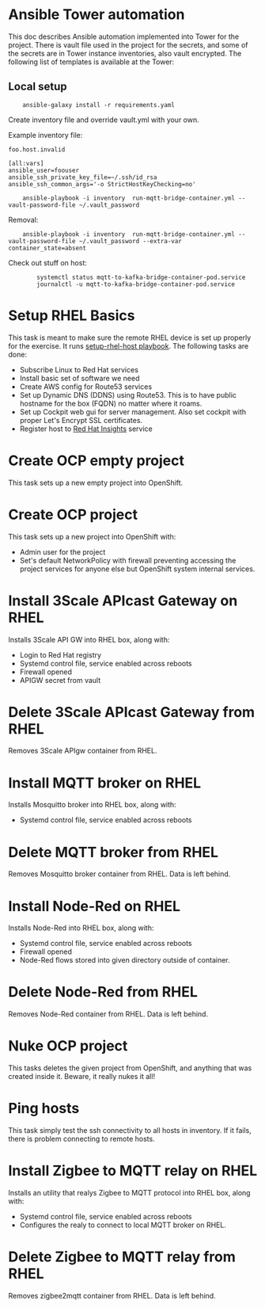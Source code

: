 # Ansible Tower automation

This doc describes Ansible automation implemented into Tower for the project. There is vault file used in the project for the secrets, and some of the secrets are in Tower instance inventories, also vault encrypted. The following list of templates is available at the Tower:

## Local setup

```
	ansible-galaxy install -r requirements.yaml
```

Create inventory file and override vault.yml with your own.

Example inventory file:

```
foo.host.invalid

[all:vars]
ansible_user=foouser
ansible_ssh_private_key_file=~/.ssh/id_rsa
ansible_ssh_common_args='-o StrictHostKeyChecking=no'
```

```
	ansible-playbook -i inventory  run-mqtt-bridge-container.yml --vault-password-file ~/.vault_password
```

Removal:

```
	ansible-playbook -i inventory  run-mqtt-bridge-container.yml --vault-password-file ~/.vault_password --extra-var container_state=absent
```


Check out stuff on host:

```
		systemctl status mqtt-to-kafka-bridge-container-pod.service
		journalctl -u mqtt-to-kafka-bridge-container-pod.service
```
# Setup RHEL Basics

This task is meant to make sure the remote RHEL device is set up properly for the exercise. It runs [setup-rhel-host playbook](https://github.com/RedHatNordicsSA/iot-hack/blob/master/setup-rhel-host.yml'). The following tasks are done:

* Subscribe Linux to Red Hat services
* Install basic set of software we need
* Create AWS config for Route53 services
* Set up Dynamic DNS (DDNS) using Route53. This is to have public hostname for the box (FQDN) no matter where it roams.
* Set up Cockpit web gui for server management. Also set cockpit with proper Let's Encrypt SSL certificates.
* Register host to [Red Hat Insights](https://www.redhat.com/en/technologies/management/insights) service

# Create OCP empty project

This task sets up a new empty project into OpenShift.

# Create OCP project

This task sets up a new project into OpenShift with:

* Admin user for the project
* Set's default NetworkPolicy with firewall preventing accessing the project services for anyone else but OpenShift system internal services.

# Install 3Scale APIcast Gateway on RHEL

Installs 3Scale API GW into RHEL box, along with:

* Login to Red Hat registry
* Systemd control file, service enabled across reboots
* Firewall opened
* APIGW secret from vault

# Delete 3Scale APIcast Gateway from RHEL

Removes 3Scale APIgw container from RHEL.

# Install MQTT broker on RHEL

Installs Mosquitto broker into RHEL box, along with:

* Systemd control file, service enabled across reboots

# Delete MQTT broker from RHEL

Removes Mosquitto broker container from RHEL. Data is left behind.

# Install Node-Red on RHEL

Installs Node-Red into RHEL box, along with:

* Systemd control file, service enabled across reboots
* Firewall opened
* Node-Red flows stored into given directory outside of container.

# Delete Node-Red from RHEL

Removes Node-Red container from RHEL. Data is left behind.

# Nuke OCP project

This tasks deletes the given project from OpenShift, and anything that was created inside it. Beware, it really nukes it all!

# Ping hosts

This task simply test the ssh connectivity to all hosts in inventory. If it fails, there is problem connecting to remote hosts.

# Install Zigbee to MQTT relay on RHEL

Installs an utility that realys Zigbee to MQTT protocol into RHEL box, along with:

* Systemd control file, service enabled across reboots
* Configures the realy to connect to local MQTT broker on RHEL.

# Delete Zigbee to MQTT relay from RHEL

Removes zigbee2mqtt container from RHEL. Data is left behind.
